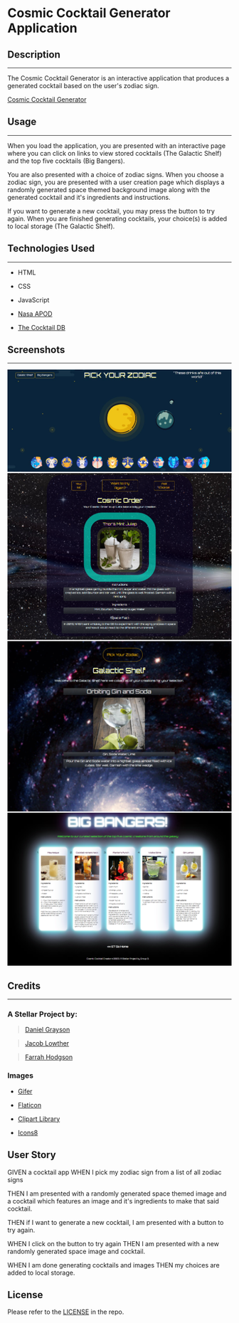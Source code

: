 # Cosmic Cocktail Generator Application

## Description
---
The Cosmic Cocktail Generator is an interactive application that produces a generated cocktail based on the user's zodiac sign. 

[Cosmic Cocktail Generator](https://firene11.github.io/cosmic-cocktail/)

## Usage
---
When you load the application, you are presented with an interactive page where you can click on links to view stored cocktails (The Galactic Shelf) and the top five cocktails (Big Bangers). 

You are also presented with a choice of zodiac signs. When you choose a zodiac sign, you are presented with a user creation page which displays a randomly generated space themed background image along with the generated cocktail and it's ingredients and instructions.

 If you want to generate a new cocktail, you may press the button to try again. When you are finished generating cocktails, your choice(s) is added to local storage (The Galactic Shelf).

## Technologies Used
---
- HTML
- CSS
- JavaScript
- [Nasa APOD](https://apod.nasa.gov/apod/astropix.html)

- [The Cocktail DB](https://www.thecocktaildb.com/api.php)


## Screenshots
---
![Main Page](assets/images/screenshot.jpg)
![Cosmic Order](assets/images/screenshot2.png)
![Galactic Shelf](assets/images/screenshot3.png)
![Big Bangers](assets/images/screenshot4.png)

## Credits
---
### A Stellar Project by:
> [Daniel Grayson](https://github.com/GrayCoded)

> [Jacob Lowther](https://github.com/YggdrasilJL)

> [Farrah Hodgson](https://github.com/Firene11)

### Images
- [Gifer](https://www.gifer.com/)

- [Flaticon](https://www.flaticon.com/)

- [Clipart Library](https://clipart-library.com/)

- [Icons8](https://icons8.com/)

## User Story
GIVEN a cocktail app WHEN I pick my zodiac sign from a list of all zodiac signs 

THEN I am presented with a randomly generated space themed image and a cocktail which features an image and it's ingredients to make that said cocktail. 

THEN if I want to generate a new cocktail, I am presented with a button to try again. 

WHEN I click on the button to try again THEN I am presented with a new randomly generated space image and cocktail.

WHEN I am done generating cocktails and images THEN my choices are added to local storage. 

## License
Please refer to the [LICENSE](license.md) in the repo. 
